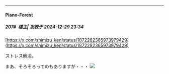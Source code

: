 ﻿
*****

####  Piano-Forest  
##### 207#         楼主| 发表于 2024-12-29 23:34

[https://x.com/shimizu_ken/status/1872282365973979429](https://x.com/shimizu_ken/status/1872282365973979429)

ストレス解消。

まあ、そろそろってのもありますが・・・
<img src="https://p.sda1.dev/21/c081f1cf4b81dd0a575ea47870cddaa6/20241229_233315.jpg" referrerpolicy="no-referrer">

